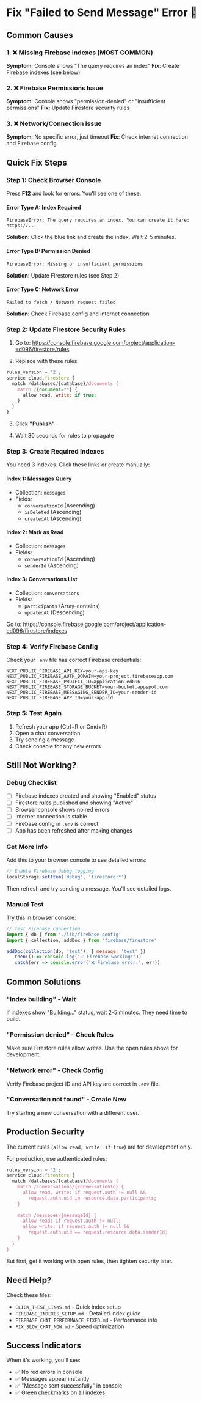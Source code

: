 # Fix "Failed to Send Message" Error 🔧

## Common Causes

### 1. ❌ Missing Firebase Indexes (MOST COMMON)
**Symptom**: Console shows "The query requires an index"
**Fix**: Create Firebase indexes (see below)

### 2. ❌ Firebase Permissions Issue
**Symptom**: Console shows "permission-denied" or "insufficient permissions"
**Fix**: Update Firestore security rules

### 3. ❌ Network/Connection Issue
**Symptom**: No specific error, just timeout
**Fix**: Check internet connection and Firebase config

## Quick Fix Steps

### Step 1: Check Browser Console
Press **F12** and look for errors. You'll see one of these:

#### Error Type A: Index Required
```
FirebaseError: The query requires an index. You can create it here: https://...
```
**Solution**: Click the blue link and create the index. Wait 2-5 minutes.

#### Error Type B: Permission Denied
```
FirebaseError: Missing or insufficient permissions
```
**Solution**: Update Firestore rules (see Step 2)

#### Error Type C: Network Error
```
Failed to fetch / Network request failed
```
**Solution**: Check Firebase config and internet connection

### Step 2: Update Firestore Security Rules

1. Go to: https://console.firebase.google.com/project/application-ed096/firestore/rules

2. Replace with these rules:
```javascript
rules_version = '2';
service cloud.firestore {
  match /databases/{database}/documents {
    match /{document=**} {
      allow read, write: if true;
    }
  }
}
```

3. Click **"Publish"**

4. Wait 30 seconds for rules to propagate

### Step 3: Create Required Indexes

You need 3 indexes. Click these links or create manually:

#### Index 1: Messages Query
- Collection: `messages`
- Fields:
  - `conversationId` (Ascending)
  - `isDeleted` (Ascending)
  - `createdAt` (Ascending)

#### Index 2: Mark as Read
- Collection: `messages`
- Fields:
  - `conversationId` (Ascending)
  - `senderId` (Ascending)

#### Index 3: Conversations List
- Collection: `conversations`
- Fields:
  - `participants` (Array-contains)
  - `updatedAt` (Descending)

Go to: https://console.firebase.google.com/project/application-ed096/firestore/indexes

### Step 4: Verify Firebase Config

Check your `.env` file has correct Firebase credentials:
```
NEXT_PUBLIC_FIREBASE_API_KEY=your-api-key
NEXT_PUBLIC_FIREBASE_AUTH_DOMAIN=your-project.firebaseapp.com
NEXT_PUBLIC_FIREBASE_PROJECT_ID=application-ed096
NEXT_PUBLIC_FIREBASE_STORAGE_BUCKET=your-bucket.appspot.com
NEXT_PUBLIC_FIREBASE_MESSAGING_SENDER_ID=your-sender-id
NEXT_PUBLIC_FIREBASE_APP_ID=your-app-id
```

### Step 5: Test Again

1. Refresh your app (Ctrl+R or Cmd+R)
2. Open a chat conversation
3. Try sending a message
4. Check console for any new errors

## Still Not Working?

### Debug Checklist

- [ ] Firebase indexes created and showing "Enabled" status
- [ ] Firestore rules published and showing "Active"
- [ ] Browser console shows no red errors
- [ ] Internet connection is stable
- [ ] Firebase config in `.env` is correct
- [ ] App has been refreshed after making changes

### Get More Info

Add this to your browser console to see detailed errors:
```javascript
// Enable Firebase debug logging
localStorage.setItem('debug', 'firestore:*')
```

Then refresh and try sending a message. You'll see detailed logs.

### Manual Test

Try this in browser console:
```javascript
// Test Firebase connection
import { db } from './lib/firebase-config'
import { collection, addDoc } from 'firebase/firestore'

addDoc(collection(db, 'test'), { message: 'test' })
  .then(() => console.log('✅ Firebase working!'))
  .catch(err => console.error('❌ Firebase error:', err))
```

## Common Solutions

### "Index building" - Wait
If indexes show "Building..." status, wait 2-5 minutes. They need time to build.

### "Permission denied" - Check Rules
Make sure Firestore rules allow writes. Use the open rules above for development.

### "Network error" - Check Config
Verify Firebase project ID and API key are correct in `.env` file.

### "Conversation not found" - Create New
Try starting a new conversation with a different user.

## Production Security

The current rules (`allow read, write: if true`) are for development only.

For production, use authenticated rules:
```javascript
rules_version = '2';
service cloud.firestore {
  match /databases/{database}/documents {
    match /conversations/{conversationId} {
      allow read, write: if request.auth != null && 
        request.auth.uid in resource.data.participants;
    }
    
    match /messages/{messageId} {
      allow read: if request.auth != null;
      allow write: if request.auth != null && 
        request.auth.uid == request.resource.data.senderId;
    }
  }
}
```

But first, get it working with open rules, then tighten security later.

## Need Help?

Check these files:
- `CLICK_THESE_LINKS.md` - Quick index setup
- `FIREBASE_INDEXES_SETUP.md` - Detailed index guide
- `FIREBASE_CHAT_PERFORMANCE_FIXED.md` - Performance info
- `FIX_SLOW_CHAT_NOW.md` - Speed optimization

## Success Indicators

When it's working, you'll see:
- ✅ No red errors in console
- ✅ Messages appear instantly
- ✅ "Message sent successfully" in console
- ✅ Green checkmarks on all indexes
